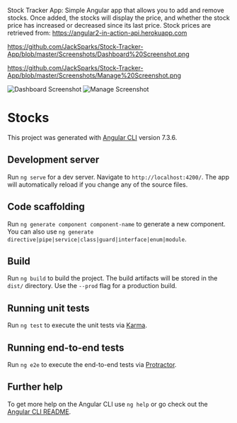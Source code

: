 Stock Tracker App:
Simple Angular app that allows you to add and remove stocks. Once added, the stocks will display the price, and whether the stock price has increased or decreased since its last price. Stock prices are retrieved from:
https://angular2-in-action-api.herokuapp.com

https://github.com/JackSparks/Stock-Tracker-App/blob/master/Screenshots/Dashboard%20Screenshot.png

https://github.com/JackSparks/Stock-Tracker-App/blob/master/Screenshots/Manage%20Screenshot.png

![Dashboard Screenshot](https://user-images.githubusercontent.com/19765747/60742830-e1ffc280-9f3c-11e9-8c19-e868c0a1e4a4.png)
![Manage Screenshot](https://user-images.githubusercontent.com/19765747/60742831-e2985900-9f3c-11e9-84ca-18c83ed5204a.png)



# Stocks

This project was generated with [Angular CLI](https://github.com/angular/angular-cli) version 7.3.6.

## Development server

Run `ng serve` for a dev server. Navigate to `http://localhost:4200/`. The app will automatically reload if you change any of the source files.

## Code scaffolding

Run `ng generate component component-name` to generate a new component. You can also use `ng generate directive|pipe|service|class|guard|interface|enum|module`.

## Build

Run `ng build` to build the project. The build artifacts will be stored in the `dist/` directory. Use the `--prod` flag for a production build.

## Running unit tests

Run `ng test` to execute the unit tests via [Karma](https://karma-runner.github.io).

## Running end-to-end tests

Run `ng e2e` to execute the end-to-end tests via [Protractor](http://www.protractortest.org/).

## Further help

To get more help on the Angular CLI use `ng help` or go check out the [Angular CLI README](https://github.com/angular/angular-cli/blob/master/README.md).

